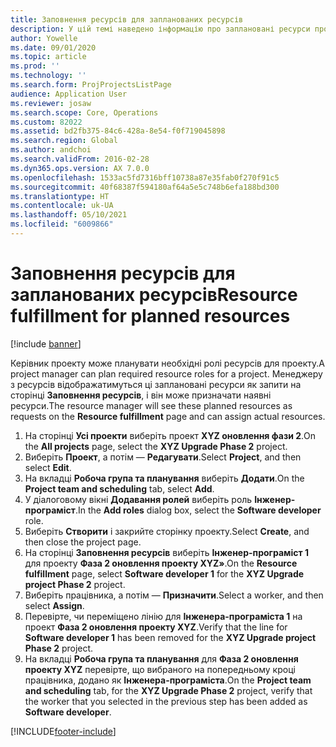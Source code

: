 ```yaml
---
title: Заповнення ресурсів для запланованих ресурсів
description: У цій темі наведено інформацію про заплановані ресурси проекту.
author: Yowelle
ms.date: 09/01/2020
ms.topic: article
ms.prod: ''
ms.technology: ''
ms.search.form: ProjProjectsListPage
audience: Application User
ms.reviewer: josaw
ms.search.scope: Core, Operations
ms.custom: 82022
ms.assetid: bd2fb375-84c6-428a-8e54-f0f719045898
ms.search.region: Global
ms.author: andchoi
ms.search.validFrom: 2016-02-28
ms.dyn365.ops.version: AX 7.0.0
ms.openlocfilehash: 1533ac5fd7316bff10738a87e35fab0f270f91c5
ms.sourcegitcommit: 40f68387f594180af64a5e5c748b6efa188bd300
ms.translationtype: HT
ms.contentlocale: uk-UA
ms.lasthandoff: 05/10/2021
ms.locfileid: "6009866"
---
```

# <a name="resource-fulfillment-for-planned-resources"></a><span data-ttu-id="bcf28-103">Заповнення ресурсів для запланованих ресурсів</span><span class="sxs-lookup"><span data-stu-id="bcf28-103">Resource fulfillment for planned resources</span></span>

[!include [banner](../includes/banner.md)]

<span data-ttu-id="bcf28-104">Керівник проекту може планувати необхідні ролі ресурсів для проекту.</span><span class="sxs-lookup"><span data-stu-id="bcf28-104">A project manager can plan required resource roles for a project.</span></span> <span data-ttu-id="bcf28-105">Менеджеру з ресурсів відображатимуться ці заплановані ресурси як запити на сторінці **Заповнення ресурсів**, і він може призначати наявні ресурси.</span><span class="sxs-lookup"><span data-stu-id="bcf28-105">The resource manager will see these planned resources as requests on the **Resource fulfillment** page and can assign actual resources.</span></span>

1. <span data-ttu-id="bcf28-106">На сторінці **Усі проекти** виберіть проект **XYZ оновлення фази 2**.</span><span class="sxs-lookup"><span data-stu-id="bcf28-106">On the **All projects** page, select the **XYZ Upgrade Phase 2** project.</span></span>
2. <span data-ttu-id="bcf28-107">Виберіть **Проект**, а потім — **Редагувати**.</span><span class="sxs-lookup"><span data-stu-id="bcf28-107">Select **Project**, and then select **Edit**.</span></span>
3. <span data-ttu-id="bcf28-108">На вкладці **Робоча група та планування** виберіть **Додати**.</span><span class="sxs-lookup"><span data-stu-id="bcf28-108">On the **Project team and scheduling** tab, select **Add**.</span></span>
4. <span data-ttu-id="bcf28-109">У діалоговому вікні **Додавання ролей** виберіть роль **Інженер-програміст**.</span><span class="sxs-lookup"><span data-stu-id="bcf28-109">In the **Add roles** dialog box, select the **Software developer** role.</span></span>
5. <span data-ttu-id="bcf28-110">Виберіть **Створити** і закрийте сторінку проекту.</span><span class="sxs-lookup"><span data-stu-id="bcf28-110">Select **Create**, and then close the project page.</span></span>
6. <span data-ttu-id="bcf28-111">На сторінці **Заповнення ресурсів** виберіть **Інженер-програміст 1** для проекту **Фаза 2 оновлення проекту XYZ»**.</span><span class="sxs-lookup"><span data-stu-id="bcf28-111">On the **Resource fulfillment** page, select **Software developer 1** for the **XYZ Upgrade project Phase 2** project.</span></span>
7. <span data-ttu-id="bcf28-112">Виберіть працівника, а потім — **Призначити**.</span><span class="sxs-lookup"><span data-stu-id="bcf28-112">Select a worker, and then select **Assign**.</span></span>
8. <span data-ttu-id="bcf28-113">Перевірте, чи переміщено лінію для **Інженера-програміста 1** на проект **Фаза 2 оновлення проекту XYZ**.</span><span class="sxs-lookup"><span data-stu-id="bcf28-113">Verify that the line for **Software developer 1** has been removed for the **XYZ Upgrade project Phase 2** project.</span></span>
9. <span data-ttu-id="bcf28-114">На вкладці **Робоча група та планування** для **Фаза 2 оновлення проекту XYZ** перевірте, що вибраного на попередньому кроці працівника, додано як **Інженера-програміста**.</span><span class="sxs-lookup"><span data-stu-id="bcf28-114">On the **Project team and scheduling** tab, for the **XYZ Upgrade Phase 2** project, verify that the worker that you selected in the previous step has been added as **Software developer**.</span></span>


[!INCLUDE[footer-include](../includes/footer-banner.md)]